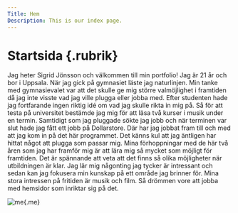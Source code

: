 ```yaml
---
Title: Hem
Description: This is our index page.
---
```


Startsida {.rubrik}
==========================

Jag heter Sigrid Jönsson och välkommen till min portfolio! Jag är 21 år och bor i Uppsala.
När jag gick på gymnasiet läste jag naturlinjen. Min tanke med gymnasievalet var att det
skulle ge mig större valmöjlighet i framtiden då jag inte visste vad jag ville plugga
eller jobba med. Efter studenten hade jag fortfarande ingen riktig idé om vad jag skulle
rikta in mig på. Så för att testa på universitet bestämde jag mig för att läsa två kurser i
musik under en termin. Samtidigt som jag pluggade sökte jag jobb och när terminen var slut
hade jag fått ett jobb på Dollarstore. Där har jag jobbat fram till och med att jag kom in på
det här programmet. Det känns kul att jag äntligen har hittat något att plugga som passar mig.
Mina förhoppningar med de här två åren som jag har framför mig är att lära mig så mycket som
möjligt för framtiden. Det är spännande att veta att det finns så olika möjligheter när
utbildningen är klar. Jag lär mig någonting jag tycker är intressant och sedan kan jag fokusera
min kunskap på ett område jag brinner för. Mina stora intressen på fritiden är musik och film.
Så drömmen vore att jobba med hemsidor som inriktar sig på det.

![me](%assets_url%/img/me.jpg){.me}
